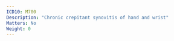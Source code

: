 ```yaml
---
ICD10: M700
Description: "Chronic crepitant synovitis of hand and wrist"
Matters: No
Weight: 0
---
```

